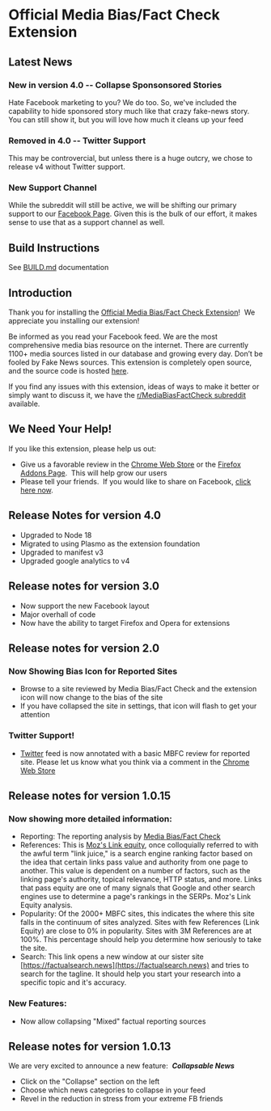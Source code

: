 # Official Media Bias/Fact Check Extension

## Latest News

### New in version 4.0 -- Collapse Sponsonsored Stories

Hate Facebook marketing to you? We do too. So, we've included the capability to hide sponsored story much like that crazy fake-news story. You can still show it, but you will love
how much it cleans up your feed

### Removed in 4.0 -- Twitter Support

This may be controvercial, but unless there is a huge outcry, we chose to release v4 without Twitter support.  

### New Support Channel

While the subreddit will still be active, we will be shifting our primary support to our [Facebook Page](https://www.facebook.com/mbfcext).  Given this is the bulk of our effort, it
makes sense to use that as a support channel as well.

## Build Instructions

See [BUILD.md](BUILD.md) documentation

## Introduction

Thank you for installing the [Official Media Bias/Fact Check Extension](https://drmikecrowe.github.io/mbfcext/)!  We appreciate you installing our extension!

Be informed as you read your Facebook feed. We are the most comprehensive media bias resource on the internet. There are currently 1100+ media sources listed in our database and growing every day. Don’t be fooled by Fake News sources. This extension is completely open source, and the source code is hosted [here](https://github.com/drmikecrowe/mbfcext).

If you find any issues with this extension, ideas of ways to make it better or simply want to discuss it, we have the [r/MediaBiasFactCheck subreddit](https://www.reddit.com/r/MediaBiasFactCheck/) available.

## We Need Your Help!

If you like this extension, please help us out:

- Give us a favorable review in the [Chrome Web Store](https://chrome.google.com/webstore/detail/official-media-biasfact-c/ganicjnkcddicfioohdaegodjodcbkkh) or the [Firefox Addons Page](https://addons.mozilla.org/en-US/firefox/addon/media-biasfact-check-extension/).  This will help grow our users
- Please tell your friends.  If you would like to share on Facebook, [click here now](https://www.facebook.com/sharer/sharer.php?u=https%3A//chrome.google.com/webstore/detail/official-media-biasfact-c/ganicjnkcddicfioohdaegodjodcbkkh).

## Release Notes for version 4.0

- Upgraded to Node 18
- Migrated to using Plasmo as the extension foundation
- Upgraded to manifest v3
- Upgraded google analytics to v4

## Release notes for version 3.0

- Now support the new Facebook layout
- Major overhall of code
- Now have the ability to target Firefox and Opera for extensions

## Release notes for version 2.0

### Now Showing Bias Icon for Reported Sites

- Browse to a site reviewed by Media Bias/Fact Check and the extension icon will now change to the bias of the site
- If you have collapsed the site in settings, that icon will flash to get your attention

### Twitter Support!

- [Twitter](https://twitter.com) feed is now annotated with a basic MBFC review for reported site. Please let us know what you think via a comment in the [Chrome Web Store](https://chrome.google.com/webstore/detail/official-media-biasfact-c/ganicjnkcddicfioohdaegodjodcbkkh)

## Release notes for version 1.0.15

### Now showing more detailed information: 

- Reporting: The reporting analysis by [Media Bias/Fact Check](https://mediabiasfactcheck.com)
- References: This is [Moz's Link equity](https://moz.com/learn/seo/what-is-link-equity), once colloquially referred to with the awful term "link juice," is a search engine ranking factor based on the idea that certain links pass value and authority from one page to another. This value is dependent on a number of factors, such as the linking page's authority, topical relevance, HTTP status, and more. Links that pass equity are one of many signals that Google and other search engines use to determine a page's rankings in the SERPs. Moz's Link Equity analysis.
- Popularity: Of the 2000+ MBFC sites, this indicates the where this site falls in the continuum of sites analyzed. Sites with few References (Link Equity) are close to 0% in popularity. Sites with 3M References are at 100%. This percentage should help you determine how seriously to take the site.
- Search: This link opens a new window at our sister site [https://factualsearch.news](https://factualsearch.news) and tries to search for the tagline. It should help you start your research into a specific topic and it's accuracy.

### New Features:

- Now allow collapsing "Mixed" factual reporting sources

## Release notes for version 1.0.13

We are very excited to announce a new feature:  **_Collapsable News_**

- Click on the "Collapse" section on the left
- Choose which news categories to collapse in your feed
- Revel in the reduction in stress from your extreme FB friends
